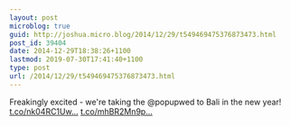 ```yaml
---
layout: post
microblog: true
guid: http://joshua.micro.blog/2014/12/29/t549469475376873473.html
post_id: 39404
date: 2014-12-29T18:38:26+1100
lastmod: 2019-07-30T17:41:40+1100
type: post
url: /2014/12/29/t549469475376873473.html
---
```

Freakingly excited - we're taking the @popupwed to Bali in the new year! [t.co/nk04RC1Uw...](http://t.co/nk04RC1Uwq) [t.co/mhBR2Mn9p...](http://t.co/mhBR2Mn9p0)
